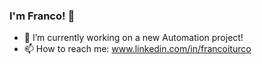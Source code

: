 ### I'm Franco! 👋

- 🌱 I’m currently working on a new Automation project!
- 📫 How to reach me: www.linkedin.com/in/francoiturco
